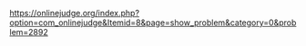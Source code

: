 https://onlinejudge.org/index.php?option=com_onlinejudge&Itemid=8&page=show_problem&category=0&problem=2892